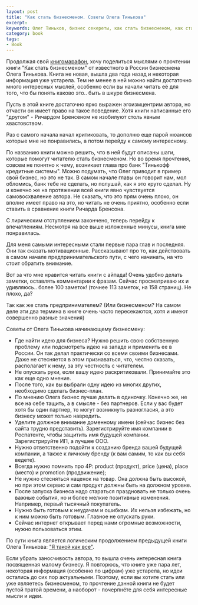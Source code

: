 ```yaml
---
layout: post
title: "Как стать бизнесменом. Советы Олега Тинькова"
excerpt:
keywords: Олег Тиньков, бизнес секереты, как стать бизнесменом, как стать предпринимателем, с чего начать свой бизнес
category: book
tags:
- Book
---
```


Продолжая свой [книгомарафон]({{site.url}}/about/books), хочу поделиться мыслями о прочтении книги "Как стать бизнесменом" от известного в России бизнесмена Олега Тинькова.
Книга не новая, вышла два года назад и некоторая информация уже устарела. Тем не менее в ней можно найти достаточно много интересных мыслей, особенно если вы начали читать её для того, что бы понять каково это.. быть в шкуре бизнесмена.

Пусть в этой книге достаточно ярко выражен эгоизмцентрим автора, но отчасти он имеет право на такое поведение. Хотя книги написанные его "другом" - Ричардом Бренсеном не изобилуют столь явным хвастовством.

Раз с самого начала начал критиковать, то дополню еще парой нюансов которые мне не понравились, а потом перейду к самому интересному.

По названию книги можно решить, что в ней будут описаны шаги, которые помогут читателю стать бизнесменом. Но во время прочтения, совсем не понятно к чему, возникает глава про банк "Тинькофф кредитные системы".
Можно подумать, что Олег приводит в пример свой бизнес, но это не так. В самом начале главы он говорит нам, мол обломись, банк тебе не сделать, но полушай, как я это круто сделал.
Ну и конечно же на протяжении всей книги явно чувствуется самовосхваление автора. Не сказать, что это прям очень плохо, он вполне имеет право на это, но читать не очень приятно, особенно если ставить в сравнение книги Ричарда Бренсона.

С лирическим отступлением закончено, теперь перейду к впечатлениям. Несмотря на все выше изложенные минусы, книга мне понравилась.

Для меня самыми интересными стали первые пара глав и последняя. Они так сказать мотивационные. Рассказывают про то, как действовать в самом начале предпринимательского пути, с чего начинать, на что стоит обратить внимание.

Вот за что мне нравится читать книги с айпада! Очень удобно делать заметки, оставлять комментарии к фразам. Сейчас просматриваю их и удивляюсь.. более 100 заметок! (точнее 113 заметок, на 158 страниц). Не плохо, да?

Так как же стать предпринимателем? (Или бизнесменом? На самом деле эти два термина в книге очень часто пересекаются, хотя и имеют совершенно разные значения)

Советы от Олега Тинькова начинающему бизнесмену:

- Где найти идею для бизнеса? Нужно решить свою собственную проблему или подсмотреть идею на западе и применить ее в России. Он так делал практически со всеми своими бизнесами. Даже не стесняется в этом признаваться, что, честно сказать, располагает к нему, за эту честность с читателем.
- Не опускать руки, если вашу идею раскритиковали. Принимайте это как еще одно мнение.
- После того, как вы выбрали одну идею из многих других, необходимо сделать бизнес-план.
- По мнению Олега бизнес лучше делать в одиночку. Конечно же, не все на себе тащить, а в смысле - без партнеров. Если у вас будет хотя бы один партнер, то могут возникнуть разногласия, а это бизнесу может только навредить.
- Уделите должное внимание доменному имени (сейчас бизнес без сайта трудно представить). Зарегистрируйте имя компании в Роспатенте, чтобы защитить имя будущей компании. Зарегистрируйте ИП, а лучшее ООО.
- Нужно ответственно подойти к созданию бренда вашей будущей компании, а также к личному бренду (к вам самим, то как вы себя ведете).
- Всегда нужно помнить про 4P: product (продукт), price (цена), place (место) и promotion (продвижение);
- Не нужно стесняться наценок на товар. Она должна быть высокой, но при этом сервис и сам продукт должны быть на должном уровне.
- После запуска бизнеса надо стараться праздновать не только очень важные события, но и более мелкие позитивные изменения. Например, первый тысячный покупатель.
- Нужно быть готовым к неудачам и ошибкам. Их нельзя избежать, но к ним можно быть готовым. Главное не опускать руки.
- Сейчас интернет открывает перед нами огромные возможности, нужно пользоваться этим.

По сути книга является логическим продолжением предыдущей книги Олега Тинькова: ["Я такой как все"]({{site.url}}/book/2011/05/oleg-tinkov-ya-takoy-kak-vse/).

Если убрать заносчивость автора, то вышла очень интересная книга посвященная малому бизнесу. Я повторюсь, что книге уже пара лет, некоторая информация (особенно по цифрам) уже устарела, но идеи остались до сих пор актуальными.
Поэтому, если вы хотите стать или уже являетесь бизнесменом, то прочтение данной книги не будет пустой тратой времени, а наоборот - почерпнёте для себя интересные мысли и идеи.


